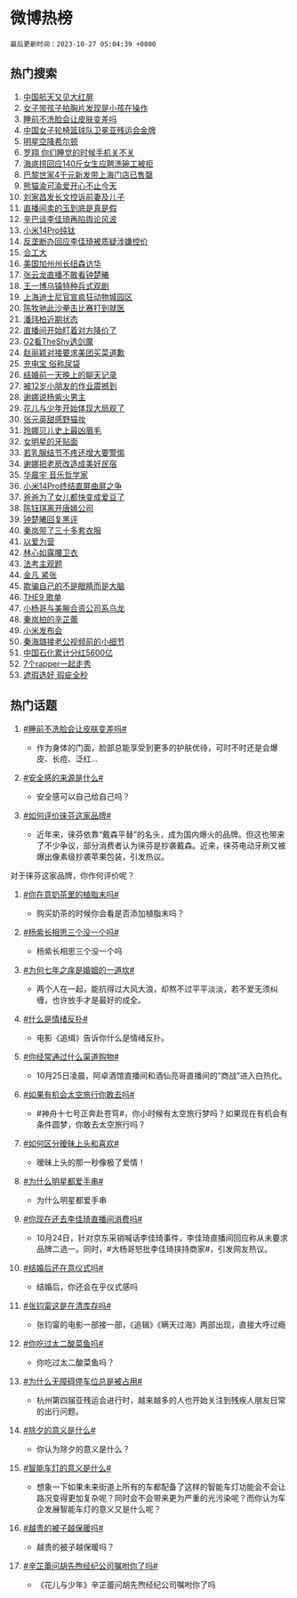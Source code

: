 # 微博热榜

`最后更新时间：2023-10-27 05:04:39 +0800`

## 热门搜索

1. [中国航天又见大红屏](https://m.weibo.cn/search?containerid=100103type%3D1%26t%3D10%26q%3D%23%E4%B8%AD%E5%9B%BD%E8%88%AA%E5%A4%A9%E5%8F%88%E8%A7%81%E5%A4%A7%E7%BA%A2%E5%B1%8F%23&stream_entry_id=51&isnewpage=1&extparam=seat%3D1%26stream_entry_id%3D51%26pos%3D0%26c_type%3D51%26q%3D%2523%25E4%25B8%25AD%25E5%259B%25BD%25E8%2588%25AA%25E5%25A4%25A9%25E5%258F%2588%25E8%25A7%2581%25E5%25A4%25A7%25E7%25BA%25A2%25E5%25B1%258F%2523%26dgr%3D0%26cate%3D10103%26filter_type%3Drealtimehot%26display_time%3D1698354278%26pre_seqid%3D1698354278119032305162)
1. [女子带孩子拍胸片发现是小孩在操作](https://m.weibo.cn/search?containerid=100103type%3D1%26t%3D10%26q%3D%23%E5%A5%B3%E5%AD%90%E5%B8%A6%E5%AD%A9%E5%AD%90%E6%8B%8D%E8%83%B8%E7%89%87%E5%8F%91%E7%8E%B0%E6%98%AF%E5%B0%8F%E5%AD%A9%E5%9C%A8%E6%93%8D%E4%BD%9C%23&stream_entry_id=31&isnewpage=1&extparam=seat%3D1%26c_type%3D31%26q%3D%2523%25E5%25A5%25B3%25E5%25AD%2590%25E5%25B8%25A6%25E5%25AD%25A9%25E5%25AD%2590%25E6%258B%258D%25E8%2583%25B8%25E7%2589%2587%25E5%258F%2591%25E7%258E%25B0%25E6%2598%25AF%25E5%25B0%258F%25E5%25AD%25A9%25E5%259C%25A8%25E6%2593%258D%25E4%25BD%259C%2523%26flag%3D2%26filter_type%3Drealtimehot%26realpos%3D1%26stream_entry_id%3D31%26pos%3D0%26dgr%3D0%26cate%3D5001%26band_rank%3D1%26lcate%3D5001%26display_time%3D1698354278%26pre_seqid%3D1698354278119032305162)
1. [睡前不洗脸会让皮肤变差吗](https://m.weibo.cn/search?containerid=100103type%3D1%26t%3D10%26q%3D%23%E7%9D%A1%E5%89%8D%E4%B8%8D%E6%B4%97%E8%84%B8%E4%BC%9A%E8%AE%A9%E7%9A%AE%E8%82%A4%E5%8F%98%E5%B7%AE%E5%90%97%23&stream_entry_id=31&isnewpage=1&extparam=seat%3D1%26c_type%3D31%26q%3D%2523%25E7%259D%25A1%25E5%2589%258D%25E4%25B8%258D%25E6%25B4%2597%25E8%2584%25B8%25E4%25BC%259A%25E8%25AE%25A9%25E7%259A%25AE%25E8%2582%25A4%25E5%258F%2598%25E5%25B7%25AE%25E5%2590%2597%2523%26flag%3D16%26filter_type%3Drealtimehot%26realpos%3D2%26stream_entry_id%3D31%26pos%3D1%26dgr%3D0%26cate%3D5001%26band_rank%3D2%26lcate%3D5001%26display_time%3D1698354278%26pre_seqid%3D1698354278119032305162)
1. [中国女子轮椅篮球队卫冕亚残运会金牌](https://m.weibo.cn/search?containerid=100103type%3D1%26t%3D10%26q%3D%23%E4%B8%AD%E5%9B%BD%E5%A5%B3%E5%AD%90%E8%BD%AE%E6%A4%85%E7%AF%AE%E7%90%83%E9%98%9F%E5%8D%AB%E5%86%95%E4%BA%9A%E6%AE%8B%E8%BF%90%E4%BC%9A%E9%87%91%E7%89%8C%23&stream_entry_id=31&isnewpage=1&extparam=seat%3D1%26c_type%3D31%26q%3D%2523%25E4%25B8%25AD%25E5%259B%25BD%25E5%25A5%25B3%25E5%25AD%2590%25E8%25BD%25AE%25E6%25A4%2585%25E7%25AF%25AE%25E7%2590%2583%25E9%2598%259F%25E5%258D%25AB%25E5%2586%2595%25E4%25BA%259A%25E6%25AE%258B%25E8%25BF%2590%25E4%25BC%259A%25E9%2587%2591%25E7%2589%258C%2523%26flag%3D0%26filter_type%3Drealtimehot%26realpos%3D3%26stream_entry_id%3D31%26pos%3D2%26dgr%3D0%26cate%3D5001%26band_rank%3D3%26lcate%3D5001%26display_time%3D1698354278%26pre_seqid%3D1698354278119032305162)
1. [明星空降希尔顿](https://m.weibo.cn/search?containerid=100103type%3D1%26t%3D10%26q%3D%23%E6%98%8E%E6%98%9F%E7%A9%BA%E9%99%8D%E5%B8%8C%E5%B0%94%E9%A1%BF%23&stream_entry_id=31&isnewpage=1&extparam=seat%3D1%26filter_type%3Drealtimehot%26c_type%3D31%26q%3D%2523%25E6%2598%258E%25E6%2598%259F%25E7%25A9%25BA%25E9%2599%258D%25E5%25B8%258C%25E5%25B0%2594%25E9%25A1%25BF%2523%26dgr%3D0%26cate%3D5001%26adid%3D208964%26stream_entry_id%3D31%26pos%3D3%26is_ad_pos%3D1%26topic_ad%3D1%26band_rank%3D4%26lcate%3D5001%26display_time%3D1698354278%26pre_seqid%3D1698354278119032305162)
1. [罗翔 你们睡觉的时候手机关不关](https://m.weibo.cn/search?containerid=100103type%3D1%26t%3D10%26q%3D%E7%BD%97%E7%BF%94+%E4%BD%A0%E4%BB%AC%E7%9D%A1%E8%A7%89%E7%9A%84%E6%97%B6%E5%80%99%E6%89%8B%E6%9C%BA%E5%85%B3%E4%B8%8D%E5%85%B3&stream_entry_id=31&isnewpage=1&extparam=seat%3D1%26c_type%3D31%26q%3D%25E7%25BD%2597%25E7%25BF%2594%2520%25E4%25BD%25A0%25E4%25BB%25AC%25E7%259D%25A1%25E8%25A7%2589%25E7%259A%2584%25E6%2597%25B6%25E5%2580%2599%25E6%2589%258B%25E6%259C%25BA%25E5%2585%25B3%25E4%25B8%258D%25E5%2585%25B3%26flag%3D0%26filter_type%3Drealtimehot%26realpos%3D4%26stream_entry_id%3D31%26pos%3D4%26dgr%3D0%26cate%3D5001%26band_rank%3D4%26lcate%3D5001%26display_time%3D1698354278%26pre_seqid%3D1698354278119032305162)
1. [海底捞回应140斤女生应聘洗碗工被拒](https://m.weibo.cn/search?containerid=100103type%3D1%26t%3D10%26q%3D%23%E6%B5%B7%E5%BA%95%E6%8D%9E%E5%9B%9E%E5%BA%94140%E6%96%A4%E5%A5%B3%E7%94%9F%E5%BA%94%E8%81%98%E6%B4%97%E7%A2%97%E5%B7%A5%E8%A2%AB%E6%8B%92%23&stream_entry_id=31&isnewpage=1&extparam=seat%3D1%26c_type%3D31%26q%3D%2523%25E6%25B5%25B7%25E5%25BA%2595%25E6%258D%259E%25E5%259B%259E%25E5%25BA%2594140%25E6%2596%25A4%25E5%25A5%25B3%25E7%2594%259F%25E5%25BA%2594%25E8%2581%2598%25E6%25B4%2597%25E7%25A2%2597%25E5%25B7%25A5%25E8%25A2%25AB%25E6%258B%2592%2523%26flag%3D0%26filter_type%3Drealtimehot%26realpos%3D5%26stream_entry_id%3D31%26pos%3D5%26dgr%3D0%26cate%3D5001%26band_rank%3D5%26lcate%3D5001%26display_time%3D1698354278%26pre_seqid%3D1698354278119032305162)
1. [巴黎世家4千元新发带上海门店已售罄](https://m.weibo.cn/search?containerid=100103type%3D1%26t%3D10%26q%3D%23%E5%B7%B4%E9%BB%8E%E4%B8%96%E5%AE%B64%E5%8D%83%E5%85%83%E6%96%B0%E5%8F%91%E5%B8%A6%E4%B8%8A%E6%B5%B7%E9%97%A8%E5%BA%97%E5%B7%B2%E5%94%AE%E7%BD%84%23&stream_entry_id=31&isnewpage=1&extparam=seat%3D1%26c_type%3D31%26q%3D%2523%25E5%25B7%25B4%25E9%25BB%258E%25E4%25B8%2596%25E5%25AE%25B64%25E5%258D%2583%25E5%2585%2583%25E6%2596%25B0%25E5%258F%2591%25E5%25B8%25A6%25E4%25B8%258A%25E6%25B5%25B7%25E9%2597%25A8%25E5%25BA%2597%25E5%25B7%25B2%25E5%2594%25AE%25E7%25BD%2584%2523%26flag%3D0%26filter_type%3Drealtimehot%26realpos%3D6%26stream_entry_id%3D31%26pos%3D6%26dgr%3D0%26cate%3D5001%26band_rank%3D6%26lcate%3D5001%26display_time%3D1698354278%26pre_seqid%3D1698354278119032305162)
1. [熊猫渝可渝爱开心不止今天](https://m.weibo.cn/search?containerid=100103type%3D1%26t%3D10%26q%3D%23%E7%86%8A%E7%8C%AB%E6%B8%9D%E5%8F%AF%E6%B8%9D%E7%88%B1%E5%BC%80%E5%BF%83%E4%B8%8D%E6%AD%A2%E4%BB%8A%E5%A4%A9%23&stream_entry_id=31&isnewpage=1&extparam=seat%3D1%26filter_type%3Drealtimehot%26c_type%3D31%26q%3D%2523%25E7%2586%258A%25E7%258C%25AB%25E6%25B8%259D%25E5%258F%25AF%25E6%25B8%259D%25E7%2588%25B1%25E5%25BC%2580%25E5%25BF%2583%25E4%25B8%258D%25E6%25AD%25A2%25E4%25BB%258A%25E5%25A4%25A9%2523%26dgr%3D0%26cate%3D5001%26adid%3D209298%26stream_entry_id%3D31%26pos%3D7%26is_ad_pos%3D1%26topic_ad%3D1%26band_rank%3D7%26lcate%3D5001%26display_time%3D1698354278%26pre_seqid%3D1698354278119032305162)
1. [刘家昌发长文控诉前妻及儿子](https://m.weibo.cn/search?containerid=100103type%3D1%26t%3D10%26q%3D%23%E5%88%98%E5%AE%B6%E6%98%8C%E5%8F%91%E9%95%BF%E6%96%87%E6%8E%A7%E8%AF%89%E5%89%8D%E5%A6%BB%E5%8F%8A%E5%84%BF%E5%AD%90%23&stream_entry_id=31&isnewpage=1&extparam=seat%3D1%26c_type%3D31%26q%3D%2523%25E5%2588%2598%25E5%25AE%25B6%25E6%2598%258C%25E5%258F%2591%25E9%2595%25BF%25E6%2596%2587%25E6%258E%25A7%25E8%25AF%2589%25E5%2589%258D%25E5%25A6%25BB%25E5%258F%258A%25E5%2584%25BF%25E5%25AD%2590%2523%26flag%3D0%26filter_type%3Drealtimehot%26realpos%3D7%26stream_entry_id%3D31%26pos%3D8%26dgr%3D0%26cate%3D5001%26band_rank%3D7%26lcate%3D5001%26display_time%3D1698354278%26pre_seqid%3D1698354278119032305162)
1. [直播间卖的玉到底是真是假](https://m.weibo.cn/search?containerid=100103type%3D1%26t%3D10%26q%3D%23%E7%9B%B4%E6%92%AD%E9%97%B4%E5%8D%96%E7%9A%84%E7%8E%89%E5%88%B0%E5%BA%95%E6%98%AF%E7%9C%9F%E6%98%AF%E5%81%87%23&stream_entry_id=31&isnewpage=1&extparam=seat%3D1%26c_type%3D31%26q%3D%2523%25E7%259B%25B4%25E6%2592%25AD%25E9%2597%25B4%25E5%258D%2596%25E7%259A%2584%25E7%258E%2589%25E5%2588%25B0%25E5%25BA%2595%25E6%2598%25AF%25E7%259C%259F%25E6%2598%25AF%25E5%2581%2587%2523%26flag%3D0%26filter_type%3Drealtimehot%26realpos%3D8%26stream_entry_id%3D31%26pos%3D9%26dgr%3D0%26cate%3D5001%26band_rank%3D8%26lcate%3D5001%26display_time%3D1698354278%26pre_seqid%3D1698354278119032305162)
1. [辛巴谈李佳琦再陷舆论风波](https://m.weibo.cn/search?containerid=100103type%3D1%26t%3D10%26q%3D%23%E8%BE%9B%E5%B7%B4%E8%B0%88%E6%9D%8E%E4%BD%B3%E7%90%A6%E5%86%8D%E9%99%B7%E8%88%86%E8%AE%BA%E9%A3%8E%E6%B3%A2%23&stream_entry_id=31&isnewpage=1&extparam=seat%3D1%26c_type%3D31%26q%3D%2523%25E8%25BE%259B%25E5%25B7%25B4%25E8%25B0%2588%25E6%259D%258E%25E4%25BD%25B3%25E7%2590%25A6%25E5%2586%258D%25E9%2599%25B7%25E8%2588%2586%25E8%25AE%25BA%25E9%25A3%258E%25E6%25B3%25A2%2523%26flag%3D0%26filter_type%3Drealtimehot%26realpos%3D9%26stream_entry_id%3D31%26pos%3D10%26dgr%3D0%26cate%3D5001%26band_rank%3D9%26lcate%3D5001%26display_time%3D1698354278%26pre_seqid%3D1698354278119032305162)
1. [小米14Pro纯钛](https://m.weibo.cn/search?containerid=100103type%3D1%26t%3D10%26q%3D%23%E5%B0%8F%E7%B1%B314Pro%E7%BA%AF%E9%92%9B%23&stream_entry_id=31&isnewpage=1&extparam=seat%3D1%26c_type%3D31%26q%3D%2523%25E5%25B0%258F%25E7%25B1%25B314Pro%25E7%25BA%25AF%25E9%2592%259B%2523%26flag%3D0%26filter_type%3Drealtimehot%26realpos%3D10%26stream_entry_id%3D31%26pos%3D11%26dgr%3D0%26cate%3D5001%26band_rank%3D10%26lcate%3D5001%26display_time%3D1698354278%26pre_seqid%3D1698354278119032305162)
1. [反垄断办回应李佳琦被质疑涉嫌控价](https://m.weibo.cn/search?containerid=100103type%3D1%26t%3D10%26q%3D%23%E5%8F%8D%E5%9E%84%E6%96%AD%E5%8A%9E%E5%9B%9E%E5%BA%94%E6%9D%8E%E4%BD%B3%E7%90%A6%E8%A2%AB%E8%B4%A8%E7%96%91%E6%B6%89%E5%AB%8C%E6%8E%A7%E4%BB%B7%23&stream_entry_id=31&isnewpage=1&extparam=seat%3D1%26c_type%3D31%26q%3D%2523%25E5%258F%258D%25E5%259E%2584%25E6%2596%25AD%25E5%258A%259E%25E5%259B%259E%25E5%25BA%2594%25E6%259D%258E%25E4%25BD%25B3%25E7%2590%25A6%25E8%25A2%25AB%25E8%25B4%25A8%25E7%2596%2591%25E6%25B6%2589%25E5%25AB%258C%25E6%258E%25A7%25E4%25BB%25B7%2523%26flag%3D0%26filter_type%3Drealtimehot%26realpos%3D11%26stream_entry_id%3D31%26pos%3D12%26dgr%3D0%26cate%3D5001%26band_rank%3D11%26lcate%3D5001%26display_time%3D1698354278%26pre_seqid%3D1698354278119032305162)
1. [合工大](https://m.weibo.cn/search?containerid=100103type%3D1%26t%3D10%26q%3D%E5%90%88%E5%B7%A5%E5%A4%A7&stream_entry_id=31&isnewpage=1&extparam=seat%3D1%26c_type%3D31%26q%3D%25E5%2590%2588%25E5%25B7%25A5%25E5%25A4%25A7%26flag%3D0%26filter_type%3Drealtimehot%26realpos%3D12%26stream_entry_id%3D31%26pos%3D13%26dgr%3D0%26cate%3D5001%26band_rank%3D12%26lcate%3D5001%26display_time%3D1698354278%26pre_seqid%3D1698354278119032305162)
1. [美国加州州长纽森访华](https://m.weibo.cn/search?containerid=100103type%3D1%26t%3D10%26q%3D%23%E7%BE%8E%E5%9B%BD%E5%8A%A0%E5%B7%9E%E5%B7%9E%E9%95%BF%E7%BA%BD%E6%A3%AE%E8%AE%BF%E5%8D%8E%23&stream_entry_id=31&isnewpage=1&extparam=seat%3D1%26c_type%3D31%26q%3D%2523%25E7%25BE%258E%25E5%259B%25BD%25E5%258A%25A0%25E5%25B7%259E%25E5%25B7%259E%25E9%2595%25BF%25E7%25BA%25BD%25E6%25A3%25AE%25E8%25AE%25BF%25E5%258D%258E%2523%26flag%3D1%26filter_type%3Drealtimehot%26realpos%3D13%26stream_entry_id%3D31%26pos%3D14%26dgr%3D0%26cate%3D5001%26band_rank%3D13%26lcate%3D5001%26display_time%3D1698354278%26pre_seqid%3D1698354278119032305162)
1. [张云龙直播不敢看钟楚曦](https://m.weibo.cn/search?containerid=100103type%3D1%26t%3D10%26q%3D%23%E5%BC%A0%E4%BA%91%E9%BE%99%E7%9B%B4%E6%92%AD%E4%B8%8D%E6%95%A2%E7%9C%8B%E9%92%9F%E6%A5%9A%E6%9B%A6%23&stream_entry_id=31&isnewpage=1&extparam=seat%3D1%26c_type%3D31%26q%3D%2523%25E5%25BC%25A0%25E4%25BA%2591%25E9%25BE%2599%25E7%259B%25B4%25E6%2592%25AD%25E4%25B8%258D%25E6%2595%25A2%25E7%259C%258B%25E9%2592%259F%25E6%25A5%259A%25E6%259B%25A6%2523%26flag%3D0%26filter_type%3Drealtimehot%26realpos%3D14%26stream_entry_id%3D31%26pos%3D15%26dgr%3D0%26cate%3D5001%26band_rank%3D14%26lcate%3D5001%26display_time%3D1698354278%26pre_seqid%3D1698354278119032305162)
1. [王一博乌镇特种兵式观剧](https://m.weibo.cn/search?containerid=100103type%3D1%26t%3D10%26q%3D%23%E7%8E%8B%E4%B8%80%E5%8D%9A%E4%B9%8C%E9%95%87%E7%89%B9%E7%A7%8D%E5%85%B5%E5%BC%8F%E8%A7%82%E5%89%A7%23&stream_entry_id=31&isnewpage=1&extparam=seat%3D1%26c_type%3D31%26q%3D%2523%25E7%258E%258B%25E4%25B8%2580%25E5%258D%259A%25E4%25B9%258C%25E9%2595%2587%25E7%2589%25B9%25E7%25A7%258D%25E5%2585%25B5%25E5%25BC%258F%25E8%25A7%2582%25E5%2589%25A7%2523%26flag%3D0%26filter_type%3Drealtimehot%26realpos%3D15%26stream_entry_id%3D31%26pos%3D16%26dgr%3D0%26cate%3D5001%26band_rank%3D15%26lcate%3D5001%26display_time%3D1698354278%26pre_seqid%3D1698354278119032305162)
1. [上海迪士尼官宣疯狂动物城园区](https://m.weibo.cn/search?containerid=100103type%3D1%26t%3D10%26q%3D%23%E4%B8%8A%E6%B5%B7%E8%BF%AA%E5%A3%AB%E5%B0%BC%E5%AE%98%E5%AE%A3%E7%96%AF%E7%8B%82%E5%8A%A8%E7%89%A9%E5%9F%8E%E5%9B%AD%E5%8C%BA%23&stream_entry_id=31&isnewpage=1&extparam=seat%3D1%26c_type%3D31%26q%3D%2523%25E4%25B8%258A%25E6%25B5%25B7%25E8%25BF%25AA%25E5%25A3%25AB%25E5%25B0%25BC%25E5%25AE%2598%25E5%25AE%25A3%25E7%2596%25AF%25E7%258B%2582%25E5%258A%25A8%25E7%2589%25A9%25E5%259F%258E%25E5%259B%25AD%25E5%258C%25BA%2523%26flag%3D0%26filter_type%3Drealtimehot%26realpos%3D16%26stream_entry_id%3D31%26pos%3D17%26dgr%3D0%26cate%3D5001%26band_rank%3D16%26lcate%3D5001%26display_time%3D1698354278%26pre_seqid%3D1698354278119032305162)
1. [陈牧驰此沙拳击比赛打到就医](https://m.weibo.cn/search?containerid=100103type%3D1%26t%3D10%26q%3D%E9%99%88%E7%89%A7%E9%A9%B0%E6%AD%A4%E6%B2%99%E6%8B%B3%E5%87%BB%E6%AF%94%E8%B5%9B%E6%89%93%E5%88%B0%E5%B0%B1%E5%8C%BB&stream_entry_id=31&isnewpage=1&extparam=seat%3D1%26c_type%3D31%26q%3D%25E9%2599%2588%25E7%2589%25A7%25E9%25A9%25B0%25E6%25AD%25A4%25E6%25B2%2599%25E6%258B%25B3%25E5%2587%25BB%25E6%25AF%2594%25E8%25B5%259B%25E6%2589%2593%25E5%2588%25B0%25E5%25B0%25B1%25E5%258C%25BB%26flag%3D0%26filter_type%3Drealtimehot%26realpos%3D17%26stream_entry_id%3D31%26pos%3D18%26dgr%3D0%26cate%3D5001%26band_rank%3D17%26lcate%3D5001%26display_time%3D1698354278%26pre_seqid%3D1698354278119032305162)
1. [潘玮柏近期状态](https://m.weibo.cn/search?containerid=100103type%3D1%26t%3D10%26q%3D%23%E6%BD%98%E7%8E%AE%E6%9F%8F%E8%BF%91%E6%9C%9F%E7%8A%B6%E6%80%81%23&stream_entry_id=31&isnewpage=1&extparam=seat%3D1%26c_type%3D31%26q%3D%2523%25E6%25BD%2598%25E7%258E%25AE%25E6%259F%258F%25E8%25BF%2591%25E6%259C%259F%25E7%258A%25B6%25E6%2580%2581%2523%26flag%3D0%26filter_type%3Drealtimehot%26realpos%3D18%26stream_entry_id%3D31%26pos%3D19%26dgr%3D0%26cate%3D5001%26band_rank%3D18%26lcate%3D5001%26display_time%3D1698354278%26pre_seqid%3D1698354278119032305162)
1. [直播间开始盯着对方降价了](https://m.weibo.cn/search?containerid=100103type%3D1%26t%3D10%26q%3D%23%E7%9B%B4%E6%92%AD%E9%97%B4%E5%BC%80%E5%A7%8B%E7%9B%AF%E7%9D%80%E5%AF%B9%E6%96%B9%E9%99%8D%E4%BB%B7%E4%BA%86%23&stream_entry_id=31&isnewpage=1&extparam=seat%3D1%26c_type%3D31%26q%3D%2523%25E7%259B%25B4%25E6%2592%25AD%25E9%2597%25B4%25E5%25BC%2580%25E5%25A7%258B%25E7%259B%25AF%25E7%259D%2580%25E5%25AF%25B9%25E6%2596%25B9%25E9%2599%258D%25E4%25BB%25B7%25E4%25BA%2586%2523%26flag%3D0%26filter_type%3Drealtimehot%26realpos%3D19%26stream_entry_id%3D31%26pos%3D20%26dgr%3D0%26cate%3D5001%26band_rank%3D19%26lcate%3D5001%26display_time%3D1698354278%26pre_seqid%3D1698354278119032305162)
1. [G2看TheShy选剑魔](https://m.weibo.cn/search?containerid=100103type%3D1%26t%3D10%26q%3DG2%E7%9C%8BTheShy%E9%80%89%E5%89%91%E9%AD%94&stream_entry_id=31&isnewpage=1&extparam=seat%3D1%26c_type%3D31%26q%3DG2%25E7%259C%258BTheShy%25E9%2580%2589%25E5%2589%2591%25E9%25AD%2594%26flag%3D0%26filter_type%3Drealtimehot%26realpos%3D20%26stream_entry_id%3D31%26pos%3D21%26dgr%3D0%26cate%3D5001%26band_rank%3D20%26lcate%3D5001%26display_time%3D1698354278%26pre_seqid%3D1698354278119032305162)
1. [赵丽颖对接要求美团买菜道歉](https://m.weibo.cn/search?containerid=100103type%3D1%26t%3D10%26q%3D%23%E8%B5%B5%E4%B8%BD%E9%A2%96%E5%AF%B9%E6%8E%A5%E8%A6%81%E6%B1%82%E7%BE%8E%E5%9B%A2%E4%B9%B0%E8%8F%9C%E9%81%93%E6%AD%89%23&stream_entry_id=31&isnewpage=1&extparam=seat%3D1%26c_type%3D31%26q%3D%2523%25E8%25B5%25B5%25E4%25B8%25BD%25E9%25A2%2596%25E5%25AF%25B9%25E6%258E%25A5%25E8%25A6%2581%25E6%25B1%2582%25E7%25BE%258E%25E5%259B%25A2%25E4%25B9%25B0%25E8%258F%259C%25E9%2581%2593%25E6%25AD%2589%2523%26flag%3D2%26filter_type%3Drealtimehot%26realpos%3D21%26stream_entry_id%3D31%26pos%3D22%26dgr%3D0%26cate%3D5001%26band_rank%3D21%26lcate%3D5001%26display_time%3D1698354278%26pre_seqid%3D1698354278119032305162)
1. [充电宝 俗称尿袋](https://m.weibo.cn/search?containerid=100103type%3D1%26t%3D10%26q%3D%E5%85%85%E7%94%B5%E5%AE%9D+%E4%BF%97%E7%A7%B0%E5%B0%BF%E8%A2%8B&stream_entry_id=31&isnewpage=1&extparam=seat%3D1%26c_type%3D31%26q%3D%25E5%2585%2585%25E7%2594%25B5%25E5%25AE%259D%2520%25E4%25BF%2597%25E7%25A7%25B0%25E5%25B0%25BF%25E8%25A2%258B%26flag%3D0%26filter_type%3Drealtimehot%26realpos%3D22%26stream_entry_id%3D31%26pos%3D23%26dgr%3D0%26cate%3D5001%26band_rank%3D22%26lcate%3D5001%26display_time%3D1698354278%26pre_seqid%3D1698354278119032305162)
1. [结婚前一天晚上的聊天记录](https://m.weibo.cn/search?containerid=100103type%3D1%26t%3D10%26q%3D%E7%BB%93%E5%A9%9A%E5%89%8D%E4%B8%80%E5%A4%A9%E6%99%9A%E4%B8%8A%E7%9A%84%E8%81%8A%E5%A4%A9%E8%AE%B0%E5%BD%95&stream_entry_id=31&isnewpage=1&extparam=seat%3D1%26c_type%3D31%26q%3D%25E7%25BB%2593%25E5%25A9%259A%25E5%2589%258D%25E4%25B8%2580%25E5%25A4%25A9%25E6%2599%259A%25E4%25B8%258A%25E7%259A%2584%25E8%2581%258A%25E5%25A4%25A9%25E8%25AE%25B0%25E5%25BD%2595%26flag%3D0%26filter_type%3Drealtimehot%26realpos%3D23%26stream_entry_id%3D31%26pos%3D24%26dgr%3D0%26cate%3D5001%26band_rank%3D23%26lcate%3D5001%26display_time%3D1698354278%26pre_seqid%3D1698354278119032305162)
1. [被12岁小朋友的作业震撼到](https://m.weibo.cn/search?containerid=100103type%3D1%26t%3D10%26q%3D%E8%A2%AB12%E5%B2%81%E5%B0%8F%E6%9C%8B%E5%8F%8B%E7%9A%84%E4%BD%9C%E4%B8%9A%E9%9C%87%E6%92%BC%E5%88%B0&stream_entry_id=31&isnewpage=1&extparam=seat%3D1%26c_type%3D31%26q%3D%25E8%25A2%25AB12%25E5%25B2%2581%25E5%25B0%258F%25E6%259C%258B%25E5%258F%258B%25E7%259A%2584%25E4%25BD%259C%25E4%25B8%259A%25E9%259C%2587%25E6%2592%25BC%25E5%2588%25B0%26flag%3D0%26filter_type%3Drealtimehot%26realpos%3D24%26stream_entry_id%3D31%26pos%3D25%26dgr%3D0%26cate%3D5001%26band_rank%3D24%26lcate%3D5001%26display_time%3D1698354278%26pre_seqid%3D1698354278119032305162)
1. [谢娜说杨紫火男主](https://m.weibo.cn/search?containerid=100103type%3D1%26t%3D10%26q%3D%23%E8%B0%A2%E5%A8%9C%E8%AF%B4%E6%9D%A8%E7%B4%AB%E7%81%AB%E7%94%B7%E4%B8%BB%23&stream_entry_id=31&isnewpage=1&extparam=seat%3D1%26c_type%3D31%26q%3D%2523%25E8%25B0%25A2%25E5%25A8%259C%25E8%25AF%25B4%25E6%259D%25A8%25E7%25B4%25AB%25E7%2581%25AB%25E7%2594%25B7%25E4%25B8%25BB%2523%26flag%3D0%26filter_type%3Drealtimehot%26realpos%3D25%26stream_entry_id%3D31%26pos%3D26%26dgr%3D0%26cate%3D5001%26band_rank%3D25%26lcate%3D5001%26display_time%3D1698354278%26pre_seqid%3D1698354278119032305162)
1. [花儿与少年开始体现大局观了](https://m.weibo.cn/search?containerid=100103type%3D1%26t%3D10%26q%3D%E8%8A%B1%E5%84%BF%E4%B8%8E%E5%B0%91%E5%B9%B4%E5%BC%80%E5%A7%8B%E4%BD%93%E7%8E%B0%E5%A4%A7%E5%B1%80%E8%A7%82%E4%BA%86&stream_entry_id=31&isnewpage=1&extparam=seat%3D1%26c_type%3D31%26q%3D%25E8%258A%25B1%25E5%2584%25BF%25E4%25B8%258E%25E5%25B0%2591%25E5%25B9%25B4%25E5%25BC%2580%25E5%25A7%258B%25E4%25BD%2593%25E7%258E%25B0%25E5%25A4%25A7%25E5%25B1%2580%25E8%25A7%2582%25E4%25BA%2586%26flag%3D0%26filter_type%3Drealtimehot%26realpos%3D26%26stream_entry_id%3D31%26pos%3D27%26dgr%3D0%26cate%3D5001%26band_rank%3D26%26lcate%3D5001%26display_time%3D1698354278%26pre_seqid%3D1698354278119032305162)
1. [张元英甜感野猫妆](https://m.weibo.cn/search?containerid=100103type%3D1%26t%3D10%26q%3D%23%E5%BC%A0%E5%85%83%E8%8B%B1%E7%94%9C%E6%84%9F%E9%87%8E%E7%8C%AB%E5%A6%86%23&stream_entry_id=31&isnewpage=1&extparam=seat%3D1%26c_type%3D31%26q%3D%2523%25E5%25BC%25A0%25E5%2585%2583%25E8%258B%25B1%25E7%2594%259C%25E6%2584%259F%25E9%2587%258E%25E7%258C%25AB%25E5%25A6%2586%2523%26flag%3D0%26filter_type%3Drealtimehot%26realpos%3D27%26stream_entry_id%3D31%26pos%3D28%26dgr%3D0%26cate%3D5001%26band_rank%3D27%26lcate%3D5001%26display_time%3D1698354278%26pre_seqid%3D1698354278119032305162)
1. [玲娜贝儿史上最凶眉毛](https://m.weibo.cn/search?containerid=100103type%3D1%26t%3D10%26q%3D%23%E7%8E%B2%E5%A8%9C%E8%B4%9D%E5%84%BF%E5%8F%B2%E4%B8%8A%E6%9C%80%E5%87%B6%E7%9C%89%E6%AF%9B%23&stream_entry_id=31&isnewpage=1&extparam=seat%3D1%26c_type%3D31%26q%3D%2523%25E7%258E%25B2%25E5%25A8%259C%25E8%25B4%259D%25E5%2584%25BF%25E5%258F%25B2%25E4%25B8%258A%25E6%259C%2580%25E5%2587%25B6%25E7%259C%2589%25E6%25AF%259B%2523%26flag%3D0%26filter_type%3Drealtimehot%26realpos%3D28%26stream_entry_id%3D31%26pos%3D29%26dgr%3D0%26cate%3D5001%26band_rank%3D28%26lcate%3D5001%26display_time%3D1698354278%26pre_seqid%3D1698354278119032305162)
1. [女明星的牙贴面](https://m.weibo.cn/search?containerid=100103type%3D1%26t%3D10%26q%3D%23%E5%A5%B3%E6%98%8E%E6%98%9F%E7%9A%84%E7%89%99%E8%B4%B4%E9%9D%A2%23&stream_entry_id=31&isnewpage=1&extparam=seat%3D1%26c_type%3D31%26q%3D%2523%25E5%25A5%25B3%25E6%2598%258E%25E6%2598%259F%25E7%259A%2584%25E7%2589%2599%25E8%25B4%25B4%25E9%259D%25A2%2523%26flag%3D0%26filter_type%3Drealtimehot%26realpos%3D29%26stream_entry_id%3D31%26pos%3D30%26dgr%3D0%26cate%3D5001%26band_rank%3D29%26lcate%3D5001%26display_time%3D1698354278%26pre_seqid%3D1698354278119032305162)
1. [若乳腺结节不疼还增大要警惕](https://m.weibo.cn/search?containerid=100103type%3D1%26t%3D10%26q%3D%23%E8%8B%A5%E4%B9%B3%E8%85%BA%E7%BB%93%E8%8A%82%E4%B8%8D%E7%96%BC%E8%BF%98%E5%A2%9E%E5%A4%A7%E8%A6%81%E8%AD%A6%E6%83%95%23&stream_entry_id=31&isnewpage=1&extparam=seat%3D1%26c_type%3D31%26q%3D%2523%25E8%258B%25A5%25E4%25B9%25B3%25E8%2585%25BA%25E7%25BB%2593%25E8%258A%2582%25E4%25B8%258D%25E7%2596%25BC%25E8%25BF%2598%25E5%25A2%259E%25E5%25A4%25A7%25E8%25A6%2581%25E8%25AD%25A6%25E6%2583%2595%2523%26flag%3D0%26filter_type%3Drealtimehot%26realpos%3D30%26stream_entry_id%3D31%26pos%3D31%26dgr%3D0%26cate%3D5001%26band_rank%3D30%26lcate%3D5001%26display_time%3D1698354278%26pre_seqid%3D1698354278119032305162)
1. [谢娜把老房改造成美好民宿](https://m.weibo.cn/search?containerid=100103type%3D1%26t%3D10%26q%3D%23%E8%B0%A2%E5%A8%9C%E6%8A%8A%E8%80%81%E6%88%BF%E6%94%B9%E9%80%A0%E6%88%90%E7%BE%8E%E5%A5%BD%E6%B0%91%E5%AE%BF%23&stream_entry_id=31&isnewpage=1&extparam=seat%3D1%26c_type%3D31%26q%3D%2523%25E8%25B0%25A2%25E5%25A8%259C%25E6%258A%258A%25E8%2580%2581%25E6%2588%25BF%25E6%2594%25B9%25E9%2580%25A0%25E6%2588%2590%25E7%25BE%258E%25E5%25A5%25BD%25E6%25B0%2591%25E5%25AE%25BF%2523%26flag%3D0%26filter_type%3Drealtimehot%26realpos%3D31%26stream_entry_id%3D31%26pos%3D32%26dgr%3D0%26cate%3D5001%26band_rank%3D31%26lcate%3D5001%26display_time%3D1698354278%26pre_seqid%3D1698354278119032305162)
1. [华晨宇 音乐哲学家](https://m.weibo.cn/search?containerid=100103type%3D1%26t%3D10%26q%3D%E5%8D%8E%E6%99%A8%E5%AE%87+%E9%9F%B3%E4%B9%90%E5%93%B2%E5%AD%A6%E5%AE%B6&stream_entry_id=31&isnewpage=1&extparam=seat%3D1%26c_type%3D31%26q%3D%25E5%258D%258E%25E6%2599%25A8%25E5%25AE%2587%2520%25E9%259F%25B3%25E4%25B9%2590%25E5%2593%25B2%25E5%25AD%25A6%25E5%25AE%25B6%26flag%3D0%26filter_type%3Drealtimehot%26realpos%3D32%26stream_entry_id%3D31%26pos%3D33%26dgr%3D0%26cate%3D5001%26band_rank%3D32%26lcate%3D5001%26display_time%3D1698354278%26pre_seqid%3D1698354278119032305162)
1. [小米14Pro终结直屏曲屏之争](https://m.weibo.cn/search?containerid=100103type%3D1%26t%3D10%26q%3D%23%E5%B0%8F%E7%B1%B314Pro%E7%BB%88%E7%BB%93%E7%9B%B4%E5%B1%8F%E6%9B%B2%E5%B1%8F%E4%B9%8B%E4%BA%89%23&stream_entry_id=31&isnewpage=1&extparam=seat%3D1%26c_type%3D31%26q%3D%2523%25E5%25B0%258F%25E7%25B1%25B314Pro%25E7%25BB%2588%25E7%25BB%2593%25E7%259B%25B4%25E5%25B1%258F%25E6%259B%25B2%25E5%25B1%258F%25E4%25B9%258B%25E4%25BA%2589%2523%26flag%3D0%26filter_type%3Drealtimehot%26realpos%3D33%26stream_entry_id%3D31%26pos%3D34%26dgr%3D0%26cate%3D5001%26band_rank%3D33%26lcate%3D5001%26display_time%3D1698354278%26pre_seqid%3D1698354278119032305162)
1. [爸爸为了女儿都快变成爱豆了](https://m.weibo.cn/search?containerid=100103type%3D1%26t%3D10%26q%3D%23%E7%88%B8%E7%88%B8%E4%B8%BA%E4%BA%86%E5%A5%B3%E5%84%BF%E9%83%BD%E5%BF%AB%E5%8F%98%E6%88%90%E7%88%B1%E8%B1%86%E4%BA%86%23&stream_entry_id=31&isnewpage=1&extparam=seat%3D1%26c_type%3D31%26q%3D%2523%25E7%2588%25B8%25E7%2588%25B8%25E4%25B8%25BA%25E4%25BA%2586%25E5%25A5%25B3%25E5%2584%25BF%25E9%2583%25BD%25E5%25BF%25AB%25E5%258F%2598%25E6%2588%2590%25E7%2588%25B1%25E8%25B1%2586%25E4%25BA%2586%2523%26flag%3D0%26filter_type%3Drealtimehot%26realpos%3D34%26stream_entry_id%3D31%26pos%3D35%26dgr%3D0%26cate%3D5001%26band_rank%3D34%26lcate%3D5001%26display_time%3D1698354278%26pre_seqid%3D1698354278119032305162)
1. [陈钰琪离开唐嫣公司](https://m.weibo.cn/search?containerid=100103type%3D1%26t%3D10%26q%3D%23%E9%99%88%E9%92%B0%E7%90%AA%E7%A6%BB%E5%BC%80%E5%94%90%E5%AB%A3%E5%85%AC%E5%8F%B8%23&stream_entry_id=31&isnewpage=1&extparam=seat%3D1%26c_type%3D31%26q%3D%2523%25E9%2599%2588%25E9%2592%25B0%25E7%2590%25AA%25E7%25A6%25BB%25E5%25BC%2580%25E5%2594%2590%25E5%25AB%25A3%25E5%2585%25AC%25E5%258F%25B8%2523%26flag%3D0%26filter_type%3Drealtimehot%26realpos%3D35%26stream_entry_id%3D31%26pos%3D36%26dgr%3D0%26cate%3D5001%26band_rank%3D35%26lcate%3D5001%26display_time%3D1698354278%26pre_seqid%3D1698354278119032305162)
1. [钟楚曦回复黑评](https://m.weibo.cn/search?containerid=100103type%3D1%26t%3D10%26q%3D%23%E9%92%9F%E6%A5%9A%E6%9B%A6%E5%9B%9E%E5%A4%8D%E9%BB%91%E8%AF%84%23&stream_entry_id=31&isnewpage=1&extparam=seat%3D1%26c_type%3D31%26q%3D%2523%25E9%2592%259F%25E6%25A5%259A%25E6%259B%25A6%25E5%259B%259E%25E5%25A4%258D%25E9%25BB%2591%25E8%25AF%2584%2523%26flag%3D0%26filter_type%3Drealtimehot%26realpos%3D36%26stream_entry_id%3D31%26pos%3D37%26dgr%3D0%26cate%3D5001%26band_rank%3D36%26lcate%3D5001%26display_time%3D1698354278%26pre_seqid%3D1698354278119032305162)
1. [秦岚带了三十多套衣服](https://m.weibo.cn/search?containerid=100103type%3D1%26t%3D10%26q%3D%23%E7%A7%A6%E5%B2%9A%E5%B8%A6%E4%BA%86%E4%B8%89%E5%8D%81%E5%A4%9A%E5%A5%97%E8%A1%A3%E6%9C%8D%23&stream_entry_id=31&isnewpage=1&extparam=seat%3D1%26c_type%3D31%26q%3D%2523%25E7%25A7%25A6%25E5%25B2%259A%25E5%25B8%25A6%25E4%25BA%2586%25E4%25B8%2589%25E5%258D%2581%25E5%25A4%259A%25E5%25A5%2597%25E8%25A1%25A3%25E6%259C%258D%2523%26flag%3D0%26filter_type%3Drealtimehot%26realpos%3D37%26stream_entry_id%3D31%26pos%3D38%26dgr%3D0%26cate%3D5001%26band_rank%3D37%26lcate%3D5001%26display_time%3D1698354278%26pre_seqid%3D1698354278119032305162)
1. [以爱为营](https://m.weibo.cn/search?containerid=100103type%3D1%26t%3D10%26q%3D%23%E4%BB%A5%E7%88%B1%E4%B8%BA%E8%90%A5%23&stream_entry_id=31&isnewpage=1&extparam=seat%3D1%26c_type%3D31%26q%3D%2523%25E4%25BB%25A5%25E7%2588%25B1%25E4%25B8%25BA%25E8%2590%25A5%2523%26flag%3D0%26filter_type%3Drealtimehot%26realpos%3D38%26stream_entry_id%3D31%26pos%3D39%26dgr%3D0%26cate%3D5001%26band_rank%3D38%26lcate%3D5001%26display_time%3D1698354278%26pre_seqid%3D1698354278119032305162)
1. [林心如露腰卫衣](https://m.weibo.cn/search?containerid=100103type%3D1%26t%3D10%26q%3D%23%E6%9E%97%E5%BF%83%E5%A6%82%E9%9C%B2%E8%85%B0%E5%8D%AB%E8%A1%A3%23&stream_entry_id=31&isnewpage=1&extparam=seat%3D1%26c_type%3D31%26q%3D%2523%25E6%259E%2597%25E5%25BF%2583%25E5%25A6%2582%25E9%259C%25B2%25E8%2585%25B0%25E5%258D%25AB%25E8%25A1%25A3%2523%26flag%3D0%26filter_type%3Drealtimehot%26realpos%3D39%26stream_entry_id%3D31%26pos%3D40%26dgr%3D0%26cate%3D5001%26band_rank%3D39%26lcate%3D5001%26display_time%3D1698354278%26pre_seqid%3D1698354278119032305162)
1. [法考主观题](https://m.weibo.cn/search?containerid=100103type%3D1%26t%3D10%26q%3D%23%E6%B3%95%E8%80%83%E4%B8%BB%E8%A7%82%E9%A2%98%23&stream_entry_id=31&isnewpage=1&extparam=seat%3D1%26c_type%3D31%26q%3D%2523%25E6%25B3%2595%25E8%2580%2583%25E4%25B8%25BB%25E8%25A7%2582%25E9%25A2%2598%2523%26flag%3D0%26filter_type%3Drealtimehot%26realpos%3D40%26stream_entry_id%3D31%26pos%3D41%26dgr%3D0%26cate%3D5001%26band_rank%3D40%26lcate%3D5001%26display_time%3D1698354278%26pre_seqid%3D1698354278119032305162)
1. [金凡 紧张](https://m.weibo.cn/search?containerid=100103type%3D1%26t%3D10%26q%3D%E9%87%91%E5%87%A1+%E7%B4%A7%E5%BC%A0&stream_entry_id=31&isnewpage=1&extparam=seat%3D1%26c_type%3D31%26q%3D%25E9%2587%2591%25E5%2587%25A1%2520%25E7%25B4%25A7%25E5%25BC%25A0%26flag%3D0%26filter_type%3Drealtimehot%26realpos%3D41%26stream_entry_id%3D31%26pos%3D42%26dgr%3D0%26cate%3D5001%26band_rank%3D41%26lcate%3D5001%26display_time%3D1698354278%26pre_seqid%3D1698354278119032305162)
1. [欺骗自己的不是眼睛而是大脑](https://m.weibo.cn/search?containerid=100103type%3D1%26t%3D10%26q%3D%23%E6%AC%BA%E9%AA%97%E8%87%AA%E5%B7%B1%E7%9A%84%E4%B8%8D%E6%98%AF%E7%9C%BC%E7%9D%9B%E8%80%8C%E6%98%AF%E5%A4%A7%E8%84%91%23&stream_entry_id=31&isnewpage=1&extparam=seat%3D1%26c_type%3D31%26q%3D%2523%25E6%25AC%25BA%25E9%25AA%2597%25E8%2587%25AA%25E5%25B7%25B1%25E7%259A%2584%25E4%25B8%258D%25E6%2598%25AF%25E7%259C%25BC%25E7%259D%259B%25E8%2580%258C%25E6%2598%25AF%25E5%25A4%25A7%25E8%2584%2591%2523%26flag%3D1%26filter_type%3Drealtimehot%26realpos%3D42%26stream_entry_id%3D31%26pos%3D43%26dgr%3D0%26cate%3D5001%26band_rank%3D42%26lcate%3D5001%26display_time%3D1698354278%26pre_seqid%3D1698354278119032305162)
1. [THE9 歌单](https://m.weibo.cn/search?containerid=100103type%3D1%26t%3D10%26q%3DTHE9+%E6%AD%8C%E5%8D%95&stream_entry_id=31&isnewpage=1&extparam=seat%3D1%26c_type%3D31%26q%3DTHE9%2520%25E6%25AD%258C%25E5%258D%2595%26flag%3D0%26filter_type%3Drealtimehot%26realpos%3D43%26stream_entry_id%3D31%26pos%3D44%26dgr%3D0%26cate%3D5001%26band_rank%3D43%26lcate%3D5001%26display_time%3D1698354278%26pre_seqid%3D1698354278119032305162)
1. [小杨哥与美腕合资公司系乌龙](https://m.weibo.cn/search?containerid=100103type%3D1%26t%3D10%26q%3D%23%E5%B0%8F%E6%9D%A8%E5%93%A5%E4%B8%8E%E7%BE%8E%E8%85%95%E5%90%88%E8%B5%84%E5%85%AC%E5%8F%B8%E7%B3%BB%E4%B9%8C%E9%BE%99%23&stream_entry_id=31&isnewpage=1&extparam=seat%3D1%26c_type%3D31%26q%3D%2523%25E5%25B0%258F%25E6%259D%25A8%25E5%2593%25A5%25E4%25B8%258E%25E7%25BE%258E%25E8%2585%2595%25E5%2590%2588%25E8%25B5%2584%25E5%2585%25AC%25E5%258F%25B8%25E7%25B3%25BB%25E4%25B9%258C%25E9%25BE%2599%2523%26flag%3D0%26filter_type%3Drealtimehot%26realpos%3D44%26stream_entry_id%3D31%26pos%3D45%26dgr%3D0%26cate%3D5001%26band_rank%3D44%26lcate%3D5001%26display_time%3D1698354278%26pre_seqid%3D1698354278119032305162)
1. [秦岚拍的辛芷蕾](https://m.weibo.cn/search?containerid=100103type%3D1%26t%3D10%26q%3D%23%E7%A7%A6%E5%B2%9A%E6%8B%8D%E7%9A%84%E8%BE%9B%E8%8A%B7%E8%95%BE%23&stream_entry_id=31&isnewpage=1&extparam=seat%3D1%26c_type%3D31%26q%3D%2523%25E7%25A7%25A6%25E5%25B2%259A%25E6%258B%258D%25E7%259A%2584%25E8%25BE%259B%25E8%258A%25B7%25E8%2595%25BE%2523%26flag%3D0%26filter_type%3Drealtimehot%26realpos%3D45%26stream_entry_id%3D31%26pos%3D46%26dgr%3D0%26cate%3D5001%26band_rank%3D45%26lcate%3D5001%26display_time%3D1698354278%26pre_seqid%3D1698354278119032305162)
1. [小米发布会](https://m.weibo.cn/search?containerid=100103type%3D1%26t%3D10%26q%3D%E5%B0%8F%E7%B1%B3%E5%8F%91%E5%B8%83%E4%BC%9A&stream_entry_id=31&isnewpage=1&extparam=seat%3D1%26c_type%3D31%26q%3D%25E5%25B0%258F%25E7%25B1%25B3%25E5%258F%2591%25E5%25B8%2583%25E4%25BC%259A%26flag%3D0%26filter_type%3Drealtimehot%26realpos%3D46%26stream_entry_id%3D31%26pos%3D47%26dgr%3D0%26cate%3D5001%26band_rank%3D46%26lcate%3D5001%26display_time%3D1698354278%26pre_seqid%3D1698354278119032305162)
1. [秦海璐接老公视频前的小细节](https://m.weibo.cn/search?containerid=100103type%3D1%26t%3D10%26q%3D%23%E7%A7%A6%E6%B5%B7%E7%92%90%E6%8E%A5%E8%80%81%E5%85%AC%E8%A7%86%E9%A2%91%E5%89%8D%E7%9A%84%E5%B0%8F%E7%BB%86%E8%8A%82%23&stream_entry_id=31&isnewpage=1&extparam=seat%3D1%26c_type%3D31%26q%3D%2523%25E7%25A7%25A6%25E6%25B5%25B7%25E7%2592%2590%25E6%258E%25A5%25E8%2580%2581%25E5%2585%25AC%25E8%25A7%2586%25E9%25A2%2591%25E5%2589%258D%25E7%259A%2584%25E5%25B0%258F%25E7%25BB%2586%25E8%258A%2582%2523%26flag%3D0%26filter_type%3Drealtimehot%26realpos%3D47%26stream_entry_id%3D31%26pos%3D48%26dgr%3D0%26cate%3D5001%26band_rank%3D47%26lcate%3D5001%26display_time%3D1698354278%26pre_seqid%3D1698354278119032305162)
1. [中国石化累计分红5600亿](https://m.weibo.cn/search?containerid=100103type%3D1%26t%3D10%26q%3D%23%E4%B8%AD%E5%9B%BD%E7%9F%B3%E5%8C%96%E7%B4%AF%E8%AE%A1%E5%88%86%E7%BA%A25600%E4%BA%BF%23&stream_entry_id=31&isnewpage=1&extparam=seat%3D1%26c_type%3D31%26q%3D%2523%25E4%25B8%25AD%25E5%259B%25BD%25E7%259F%25B3%25E5%258C%2596%25E7%25B4%25AF%25E8%25AE%25A1%25E5%2588%2586%25E7%25BA%25A25600%25E4%25BA%25BF%2523%26flag%3D0%26filter_type%3Drealtimehot%26realpos%3D48%26stream_entry_id%3D31%26pos%3D49%26dgr%3D0%26cate%3D5001%26band_rank%3D48%26lcate%3D5001%26display_time%3D1698354278%26pre_seqid%3D1698354278119032305162)
1. [7个rapper一起走秀](https://m.weibo.cn/search?containerid=100103type%3D1%26t%3D10%26q%3D%237%E4%B8%AArapper%E4%B8%80%E8%B5%B7%E8%B5%B0%E7%A7%80%23&stream_entry_id=31&isnewpage=1&extparam=seat%3D1%26c_type%3D31%26q%3D%25237%25E4%25B8%25AArapper%25E4%25B8%2580%25E8%25B5%25B7%25E8%25B5%25B0%25E7%25A7%2580%2523%26flag%3D0%26filter_type%3Drealtimehot%26realpos%3D49%26stream_entry_id%3D31%26pos%3D50%26dgr%3D0%26cate%3D5001%26band_rank%3D49%26lcate%3D5001%26display_time%3D1698354278%26pre_seqid%3D1698354278119032305162)
1. [遮瑕选好 瑕疵全秒](https://m.weibo.cn/search?containerid=100103type%3D1%26t%3D10%26q%3D%E9%81%AE%E7%91%95%E9%80%89%E5%A5%BD+%E7%91%95%E7%96%B5%E5%85%A8%E7%A7%92&stream_entry_id=31&isnewpage=1&extparam=seat%3D1%26c_type%3D31%26q%3D%25E9%2581%25AE%25E7%2591%2595%25E9%2580%2589%25E5%25A5%25BD%2520%25E7%2591%2595%25E7%2596%25B5%25E5%2585%25A8%25E7%25A7%2592%26flag%3D1%26filter_type%3Drealtimehot%26realpos%3D50%26stream_entry_id%3D31%26pos%3D51%26dgr%3D0%26cate%3D5001%26band_rank%3D50%26lcate%3D5001%26display_time%3D1698354278%26pre_seqid%3D1698354278119032305162)

## 热门话题

1. [#睡前不洗脸会让皮肤变差吗#](https://m.weibo.cn/search?containerid=231522type%3D1%26t%3D10%26q%3D%23%E7%9D%A1%E5%89%8D%E4%B8%8D%E6%B4%97%E8%84%B8%E4%BC%9A%E8%AE%A9%E7%9A%AE%E8%82%A4%E5%8F%98%E5%B7%AE%E5%90%97%23&stream_entry_id=128&isnewpage=1&extparam=seat%3D1%26unitid%3D1698312787217%26pos%3D1-0-0%26c_type%3D128%26dgr%3D0%26cate%3D5004%26lcate%3D5004%26display_time%3D1698354279%26pre_seqid%3D169835427902502672934)
    - 作为身体的门面，脸部总能享受到更多的护肤优待，可时不时还是会爆皮、长痘、泛红…

1. [#安全感的来源是什么#](https://m.weibo.cn/search?containerid=231522type%3D1%26t%3D10%26q%3D%23%E5%AE%89%E5%85%A8%E6%84%9F%E7%9A%84%E6%9D%A5%E6%BA%90%E6%98%AF%E4%BB%80%E4%B9%88%23&stream_entry_id=128&isnewpage=1&extparam=seat%3D1%26unitid%3D1698223989913%26pos%3D1-0-1%26c_type%3D128%26dgr%3D0%26cate%3D5004%26lcate%3D5004%26display_time%3D1698354279%26pre_seqid%3D169835427902502672934)
    - 安全感可以自己给自己吗？

1. [#如何评价徕芬这家品牌#](https://m.weibo.cn/search?containerid=231522type%3D1%26t%3D10%26q%3D%23%E5%A6%82%E4%BD%95%E8%AF%84%E4%BB%B7%E5%BE%95%E8%8A%AC%E8%BF%99%E5%AE%B6%E5%93%81%E7%89%8C%23&stream_entry_id=128&isnewpage=1&extparam=seat%3D1%26unitid%3D1698190690906%26pos%3D1-0-2%26c_type%3D128%26dgr%3D0%26cate%3D5004%26lcate%3D5004%26display_time%3D1698354279%26pre_seqid%3D169835427902502672934)
    - 近年来，徕芬依靠“戴森平替”的名头，成为国内爆火的品牌。但这也带来了不少争议，部分消费者认为徕芬是抄袭戴森。近来，徕芬电动牙刷又被爆出像素级抄袭苹果包装，引发热议。

对于徕芬这家品牌，你作何评价呢？

1. [#你在意奶茶里的植脂末吗#](https://m.weibo.cn/search?containerid=231522type%3D1%26t%3D10%26q%3D%23%E4%BD%A0%E5%9C%A8%E6%84%8F%E5%A5%B6%E8%8C%B6%E9%87%8C%E7%9A%84%E6%A4%8D%E8%84%82%E6%9C%AB%E5%90%97%23&stream_entry_id=128&isnewpage=1&extparam=seat%3D1%26unitid%3D1698296609552%26pos%3D1-0-3%26c_type%3D128%26dgr%3D0%26cate%3D5004%26lcate%3D5004%26display_time%3D1698354279%26pre_seqid%3D169835427902502672934)
    - 购买奶茶的时候你会看是否添加植脂末吗？

1. [#杨紫长相思三个没一个吗#](https://m.weibo.cn/search?containerid=231522type%3D1%26t%3D10%26q%3D%23%E6%9D%A8%E7%B4%AB%E9%95%BF%E7%9B%B8%E6%80%9D%E4%B8%89%E4%B8%AA%E6%B2%A1%E4%B8%80%E4%B8%AA%E5%90%97%23&stream_entry_id=128&isnewpage=1&extparam=seat%3D1%26unitid%3D1698331716546%26pos%3D1-0-4%26c_type%3D128%26dgr%3D0%26cate%3D5004%26lcate%3D5004%26display_time%3D1698354279%26pre_seqid%3D169835427902502672934)
    - 杨紫长相思三个没一个吗

1. [#为何七年之痒是婚姻的一道坎#](https://m.weibo.cn/search?containerid=231522type%3D1%26t%3D10%26q%3D%23%E4%B8%BA%E4%BD%95%E4%B8%83%E5%B9%B4%E4%B9%8B%E7%97%92%E6%98%AF%E5%A9%9A%E5%A7%BB%E7%9A%84%E4%B8%80%E9%81%93%E5%9D%8E%23&stream_entry_id=128&isnewpage=1&extparam=seat%3D1%26unitid%3D1698277410885%26pos%3D1-0-5%26c_type%3D128%26dgr%3D0%26cate%3D5004%26lcate%3D5004%26display_time%3D1698354279%26pre_seqid%3D169835427902502672934)
    - 两个人在一起，能抗得过大风大浪，却熬不过平平淡淡，若不爱无须纠缠，也许放手才是最好的成全。

1. [#什么是情绪反扑#](https://m.weibo.cn/search?containerid=231522type%3D1%26t%3D10%26q%3D%23%E4%BB%80%E4%B9%88%E6%98%AF%E6%83%85%E7%BB%AA%E5%8F%8D%E6%89%91%23&stream_entry_id=128&isnewpage=1&extparam=seat%3D1%26unitid%3D1698215606313%26pos%3D1-0-6%26c_type%3D128%26dgr%3D0%26cate%3D5004%26lcate%3D5004%26display_time%3D1698354279%26pre_seqid%3D169835427902502672934)
    - 电影《追缉》告诉你什么是情绪反扑。

1. [#你经常通过什么渠道购物#](https://m.weibo.cn/search?containerid=231522type%3D1%26t%3D10%26q%3D%23%E4%BD%A0%E7%BB%8F%E5%B8%B8%E9%80%9A%E8%BF%87%E4%BB%80%E4%B9%88%E6%B8%A0%E9%81%93%E8%B4%AD%E7%89%A9%23&stream_entry_id=128&isnewpage=1&extparam=seat%3D1%26unitid%3D1698230936813%26pos%3D1-0-7%26c_type%3D128%26dgr%3D0%26cate%3D5004%26lcate%3D5004%26display_time%3D1698354279%26pre_seqid%3D169835427902502672934)
    - 10月25日凌晨，阿卓酒馆直播间和酒仙亮哥直播间的“商战”进入白热化。

1. [#如果有机会太空旅行你敢去吗#](https://m.weibo.cn/search?containerid=231522type%3D1%26t%3D10%26q%3D%23%E5%A6%82%E6%9E%9C%E6%9C%89%E6%9C%BA%E4%BC%9A%E5%A4%AA%E7%A9%BA%E6%97%85%E8%A1%8C%E4%BD%A0%E6%95%A2%E5%8E%BB%E5%90%97%23&stream_entry_id=128&isnewpage=1&extparam=seat%3D1%26unitid%3D1698304988548%26pos%3D1-0-8%26c_type%3D128%26dgr%3D0%26cate%3D5004%26lcate%3D5004%26display_time%3D1698354279%26pre_seqid%3D169835427902502672934)
    - #神舟十七号正奔赴苍穹#，你小时候有太空旅行梦吗？如果现在有机会有条件圆梦，你敢去太空旅行吗？

1. [#如何区分暧昧上头和喜欢#](https://m.weibo.cn/search?containerid=231522type%3D1%26t%3D10%26q%3D%23%E5%A6%82%E4%BD%95%E5%8C%BA%E5%88%86%E6%9A%A7%E6%98%A7%E4%B8%8A%E5%A4%B4%E5%92%8C%E5%96%9C%E6%AC%A2%23&stream_entry_id=128&isnewpage=1&extparam=seat%3D1%26unitid%3D1698322703629%26pos%3D1-0-9%26c_type%3D128%26dgr%3D0%26cate%3D5004%26lcate%3D5004%26display_time%3D1698354279%26pre_seqid%3D169835427902502672934)
    - 暧昧上头的那一秒像极了爱情！

1. [#为什么明星都爱手串#](https://m.weibo.cn/search?containerid=231522type%3D1%26t%3D10%26q%3D%23%E4%B8%BA%E4%BB%80%E4%B9%88%E6%98%8E%E6%98%9F%E9%83%BD%E7%88%B1%E6%89%8B%E4%B8%B2%23&stream_entry_id=128&isnewpage=1&extparam=seat%3D1%26unitid%3D1698283700982%26pos%3D1-0-10%26c_type%3D128%26dgr%3D0%26cate%3D5004%26lcate%3D5004%26display_time%3D1698354279%26pre_seqid%3D169835427902502672934)
    - 为什么明星都爱手串

1. [#你现在还去李佳琦直播间消费吗#](https://m.weibo.cn/search?containerid=231522type%3D1%26t%3D10%26q%3D%23%E4%BD%A0%E7%8E%B0%E5%9C%A8%E8%BF%98%E5%8E%BB%E6%9D%8E%E4%BD%B3%E7%90%A6%E7%9B%B4%E6%92%AD%E9%97%B4%E6%B6%88%E8%B4%B9%E5%90%97%23&stream_entry_id=128&isnewpage=1&extparam=seat%3D1%26unitid%3D1698294530094%26pos%3D1-0-11%26c_type%3D128%26dgr%3D0%26cate%3D5004%26lcate%3D5004%26display_time%3D1698354279%26pre_seqid%3D169835427902502672934)
    - 10月24日，针对京东采销喊话李佳琦事件，李佳琦直播间回应称从未要求品牌二选一。同时，#大杨哥怒批李佳琦挟持商家#，引发网友热议。

1. [#结婚后还在意仪式吗#](https://m.weibo.cn/search?containerid=231522type%3D1%26t%3D10%26q%3D%23%E7%BB%93%E5%A9%9A%E5%90%8E%E8%BF%98%E5%9C%A8%E6%84%8F%E4%BB%AA%E5%BC%8F%E5%90%97%23&stream_entry_id=128&isnewpage=1&extparam=seat%3D1%26unitid%3D1698294537971%26pos%3D1-0-12%26c_type%3D128%26dgr%3D0%26cate%3D5004%26lcate%3D5004%26display_time%3D1698354279%26pre_seqid%3D169835427902502672934)
    - 结婚后，你还会在乎仪式感吗

1. [#张钧甯这是在清库存吗#](https://m.weibo.cn/search?containerid=231522type%3D1%26t%3D10%26q%3D%23%E5%BC%A0%E9%92%A7%E7%94%AF%E8%BF%99%E6%98%AF%E5%9C%A8%E6%B8%85%E5%BA%93%E5%AD%98%E5%90%97%23&stream_entry_id=128&isnewpage=1&extparam=seat%3D1%26unitid%3D1698301169123%26pos%3D1-0-13%26c_type%3D128%26dgr%3D0%26cate%3D5004%26lcate%3D5004%26display_time%3D1698354279%26pre_seqid%3D169835427902502672934)
    - 张钧甯的电影一部接一部，《追辑》《瞒天过海》两部出现，直接大呼过瘾

1. [#你吃过太二酸菜鱼吗#](https://m.weibo.cn/search?containerid=231522type%3D1%26t%3D10%26q%3D%23%E4%BD%A0%E5%90%83%E8%BF%87%E5%A4%AA%E4%BA%8C%E9%85%B8%E8%8F%9C%E9%B1%BC%E5%90%97%23&stream_entry_id=128&isnewpage=1&extparam=seat%3D1%26unitid%3D1698320585791%26pos%3D1-0-14%26c_type%3D128%26dgr%3D0%26cate%3D5004%26lcate%3D5004%26display_time%3D1698354279%26pre_seqid%3D169835427902502672934)
    - 你吃过太二酸菜鱼吗？

1. [#为什么无障碍停车位总是被占用#](https://m.weibo.cn/search?containerid=231522type%3D1%26t%3D10%26q%3D%23%E4%B8%BA%E4%BB%80%E4%B9%88%E6%97%A0%E9%9A%9C%E7%A2%8D%E5%81%9C%E8%BD%A6%E4%BD%8D%E6%80%BB%E6%98%AF%E8%A2%AB%E5%8D%A0%E7%94%A8%23&stream_entry_id=128&isnewpage=1&extparam=seat%3D1%26unitid%3D1698199972724%26pos%3D1-0-15%26c_type%3D128%26dgr%3D0%26cate%3D5004%26lcate%3D5004%26display_time%3D1698354279%26pre_seqid%3D169835427902502672934)
    - 杭州第四届亚残运会进行时，越来越多的人也开始关注到残疾人朋友日常的出行问题。

1. [#除夕的意义是什么#](https://m.weibo.cn/search?containerid=231522type%3D1%26t%3D10%26q%3D%23%E9%99%A4%E5%A4%95%E7%9A%84%E6%84%8F%E4%B9%89%E6%98%AF%E4%BB%80%E4%B9%88%23&stream_entry_id=128&isnewpage=1&extparam=seat%3D1%26unitid%3D1698205375805%26pos%3D1-0-16%26c_type%3D128%26dgr%3D0%26cate%3D5004%26lcate%3D5004%26display_time%3D1698354279%26pre_seqid%3D169835427902502672934)
    - 你认为除夕的意义是什么？

1. [#智能车灯的意义是什么#](https://m.weibo.cn/search?containerid=231522type%3D1%26t%3D10%26q%3D%23%E6%99%BA%E8%83%BD%E8%BD%A6%E7%81%AF%E7%9A%84%E6%84%8F%E4%B9%89%E6%98%AF%E4%BB%80%E4%B9%88%23&stream_entry_id=128&isnewpage=1&extparam=seat%3D1%26unitid%3D1698228522197%26pos%3D1-0-17%26c_type%3D128%26dgr%3D0%26cate%3D5004%26lcate%3D5004%26display_time%3D1698354279%26pre_seqid%3D169835427902502672934)
    - 想象一下如果未来街道上所有的车都配备了这样的智能车灯功能会不会让路况变得更加复杂呢？同时会不会带来更为严重的光污染呢？而你认为车企发展智能车灯的意义又是什么呢？

1. [#越贵的被子越保暖吗#](https://m.weibo.cn/search?containerid=231522type%3D1%26t%3D10%26q%3D%23%E8%B6%8A%E8%B4%B5%E7%9A%84%E8%A2%AB%E5%AD%90%E8%B6%8A%E4%BF%9D%E6%9A%96%E5%90%97%23&stream_entry_id=128&isnewpage=1&extparam=seat%3D1%26unitid%3D1698227610179%26pos%3D1-0-18%26c_type%3D128%26dgr%3D0%26cate%3D5004%26lcate%3D5004%26display_time%3D1698354279%26pre_seqid%3D169835427902502672934)
    - 越贵的被子越保暖吗？

1. [#辛芷蕾问胡先煦经纪公司嘱咐你了吗#](https://m.weibo.cn/search?containerid=231522type%3D1%26t%3D10%26q%3D%23%E8%BE%9B%E8%8A%B7%E8%95%BE%E9%97%AE%E8%83%A1%E5%85%88%E7%85%A6%E7%BB%8F%E7%BA%AA%E5%85%AC%E5%8F%B8%E5%98%B1%E5%92%90%E4%BD%A0%E4%BA%86%E5%90%97%23&stream_entry_id=128&isnewpage=1&extparam=seat%3D1%26unitid%3D1698212891435%26pos%3D1-0-19%26c_type%3D128%26dgr%3D0%26cate%3D5004%26lcate%3D5004%26display_time%3D1698354279%26pre_seqid%3D169835427902502672934)
    - 《花儿与少年》辛芷蕾问胡先煦经纪公司嘱咐你了吗

